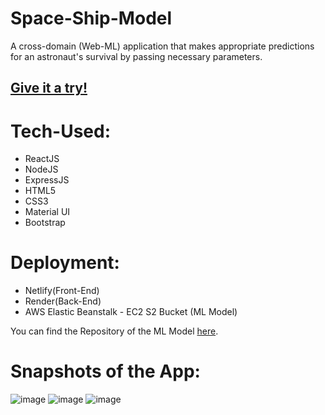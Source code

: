 # Space-Ship-Model
A cross-domain (Web-ML) application that makes appropriate predictions for an astronaut's survival by passing necessary parameters.
## [Give it a try!](https://space-ship-model.netlify.app/)

# Tech-Used:
- ReactJS
- NodeJS
- ExpressJS
- HTML5
- CSS3
- Material UI
- Bootstrap

# Deployment:
- Netlify(Front-End)
- Render(Back-End)
- AWS Elastic Beanstalk - EC2 S2 Bucket (ML Model)

You can find the Repository of the ML Model [here](https://github.com/abhishekmani12/Model_as_API).

# Snapshots of the App:
![image](https://user-images.githubusercontent.com/89148170/213921618-7abc42fd-f680-4c27-a2ea-d0f473ed008c.png)
![image](https://user-images.githubusercontent.com/89148170/213921666-2265f10d-aaf2-46fe-975e-35887a2977c4.png)
![image](https://user-images.githubusercontent.com/89148170/213921692-691bd2a4-01a7-4c56-b3c9-736a0d3828d6.png)
